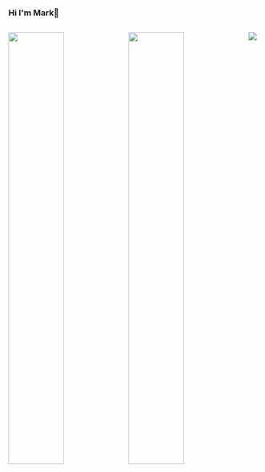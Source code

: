 ###  Hi I'm Mark👋

## 
<!-- [![Anurag's GitHub stats](https://github-readme-stats.vercel.app/api?username=markmark345&show_icons=true&theme=tokyonight)](https://github.com/anuraghazra/github-readme-stats)
[![Top Langs](https://github-readme-stats.vercel.app/api/top-langs/?username=markmark345&layout=compact&theme=tokyonight)](https://github.com/anuraghazra/github-readme-stats) -->

<img align="left" width="47%" src="https://github-readme-stats.vercel.app/api?username=markmark345&show_icons=true&theme=tokyonight"/>
<img align="left" width="47%" margin-left="10%" src="https://github-readme-stats.vercel.app/api/top-langs/?username=markmark345&layout=compact&theme=tokyonight"/>
<img align="center" src="https://github-readme-streak-stats.herokuapp.com/?user=markmark345&"/>


